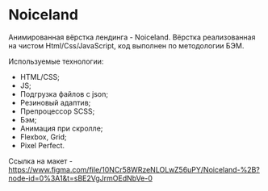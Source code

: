 # Noiceland
Анимированная вёрстка лендинга - Noiceland. Вёрстка реализованная на чистом Html/Css/JavaScript, код выполнен по методологии БЭМ.


Используемые технологии:
- HTML/CSS;
- JS;
- Подгрузка файлов с json;
- Резиновый адаптив;
- Препроцессор SCSS;
- Бэм;
- Анимация при скролле;
- Flexbox, Grid;
- Pixel Perfect.


Ссылка на макет - https://www.figma.com/file/10NCr58WRzeNLOLwZ56uPY/Noiceland-%2B?node-id=0%3A1&t=sBE2VgJrmOEdNbVe-0
